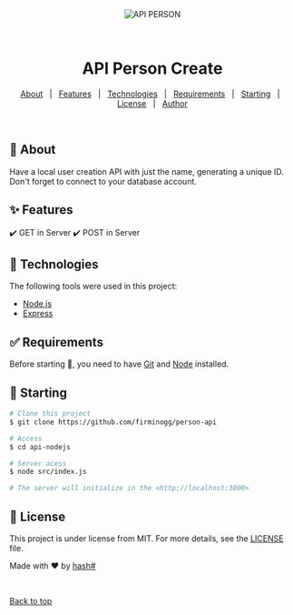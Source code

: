 <div align="center" id="top"> 
  <img src="./.github/app.gif" alt="API PERSON" />

&#xa0;

  <!-- <a href="https://apinodejs.netlify.app">Demo</a> -->
</div>

<h1 align="center">API Person Create</h1>

<!-- Status -->

<!-- <h4 align="center">
	🚧  Api Nodejs 🚀 Under construction...  🚧
</h4>

<hr> -->

<p align="center">
  <a href="#dart-about">About</a> &#xa0; | &#xa0; 
  <a href="#sparkles-features">Features</a> &#xa0; | &#xa0;
  <a href="#rocket-technologies">Technologies</a> &#xa0; | &#xa0;
  <a href="#white_check_mark-requirements">Requirements</a> &#xa0; | &#xa0;
  <a href="#checkered_flag-starting">Starting</a> &#xa0; | &#xa0;
  <a href="#memo-license">License</a> &#xa0; | &#xa0;
  <a href="https://github.com/firminogg" target="_blank">Author</a>
</p>

<br>

## :dart: About

Have a local user creation API with just the name, generating a unique ID.
Don't forget to connect to your database account.

## :sparkles: Features

:heavy_check_mark: GET in Server
:heavy_check_mark: POST in Server

## :rocket: Technologies

The following tools were used in this project:

- [Node.js](https://nodejs.org/en/)
- [Express](https://expressjs.com/)

## :white_check_mark: Requirements

Before starting :checkered_flag:, you need to have [Git](https://git-scm.com) and [Node](https://nodejs.org/en/) installed.

## :checkered_flag: Starting

```bash
# Clone this project
$ git clone https://github.com/firminogg/person-api

# Access
$ cd api-nodejs

# Server acess
$ node src/index.js

# The server will initialize in the <http://localhost:3000>
```

## :memo: License

This project is under license from MIT. For more details, see the [LICENSE](LICENSE.md) file.

Made with :heart: by <a href="https://github.com/firminogg" target="_blank">hash#</a>

&#xa0;

<a href="#top">Back to top</a>
